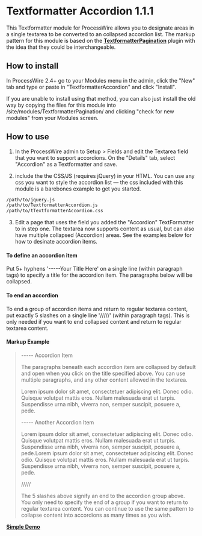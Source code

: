 # Textformatter Accordion 1.1.1

This Textformatter module for ProcessWire allows you to designate areas in a single textarea to be converted to an collapsed accordion list. The markup pattern for this module is based on the **[TextformatterPagination](https://github.com/ryancramerdesign/TextformatterPagination)** plugin with the idea that they could be interchangeable.


## How to install 

In ProcessWire 2.4+ go to your Modules menu in the admin, click the "New" tab and 
type or paste in "TextformatterAccordion" and click "Install". 

If you are unable to install using that method, you can also just install the old way 
by copying the files for this module into /site/modules/TextformatterPagination/ and 
clicking "check for new modules" from your Modules screen. 

## How to use

1. In the ProcessWire admin to Setup > Fields and edit the Textarea field that you want to
support accordions. On the "Details" tab, select "Accordion" as a Textformatter and save.

2. include the the CSS/JS (requires jQuery) in your HTML. You can use any css you want to style the accordion list — the css included with this module is a barebones example to get you started.

``` html
/path/to/jquery.js
/path/to/TextformatterAccordion.js
/path/to/tTextformatterAccordion.css
```

3. Edit a page that uses the field you added the "Accordion" TextFormatter to in step one.
The textarea now supports content as usual, but can also have multiple collapsed (Accordion) areas.
See the examples below for how to desinate accordion items.

#### To define an accordion item
Put 5+ hyphens '-----Your Title Here' on a single line (within paragraph tags) to specify a title for the accordion item. The paragraphs below will be collapsed.

#### To end an accordion
To end a group of accordion items and return to regular textarea content, put exactly 5 slashes on a single line '/////' (within paragraph tags).
This is only needed if you want to end collapsed content and return to regular textarea content.

#### Markup Example

> ----- Accordion Item
> 
> The paragraphs beneath each accordion item are collapsed by default and open when you click on the title specified above. You can use multiple paragraphs, and any other content allowed in the textarea. 
>
> Lorem ipsum dolor sit amet, consectetuer adipiscing elit. Donec odio. Quisque volutpat mattis eros. Nullam malesuada erat ut turpis. Suspendisse urna nibh, viverra non, semper suscipit, posuere a, pede.
> 
> ----- Another Accordion Item
> 
> Lorem ipsum dolor sit amet, consectetuer adipiscing elit. Donec odio. Quisque volutpat mattis eros. Nullam malesuada erat ut turpis. Suspendisse urna nibh, viverra non, semper suscipit, posuere a, pede.Lorem ipsum dolor sit amet, consectetuer adipiscing elit. Donec odio. Quisque volutpat mattis eros. Nullam malesuada erat ut turpis. Suspendisse urna nibh, viverra non, semper suscipit, posuere a, pede.
>
> /////
>
> The 5 slashes above signify an end to the accordion group above. You only need to specify the end of a group if you want to return to regular textarea content. You can continue to use the same pattern to collapse content into accordions as many times as you wish.

**[Simple Demo](http://jsfiddle.net/hEF6z/2/)**

